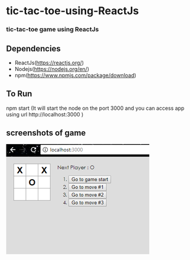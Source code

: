 # tic-tac-toe-using-ReactJs
### tic-tac-toe game using ReactJs

## Dependencies

* ReactJs(https://reactjs.org/) 
* Nodejs(https://nodejs.org/en/)
* npm(https://www.npmjs.com/package/download)


## To Run
  npm start  (It will start the node on the port 3000 and you can access app using url http://localhost:3000 )
  
## screenshots of game
  ![image](https://github.com/param087/tic-tac-toe-using-ReactJs/blob/master/images/tic-tac-toe1.png)
